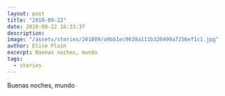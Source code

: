 ```yaml
---
layout: post
title: "2018-09-22"
date: 2018-09-22 16:33:37
description: 
image: "/assets/stories/201809/a9bb1ec9638a111b320499a7256ef1c1.jpg"
author: Elise Plain
excerpt: Buenas noches, mundo
tags: 
  - stories
---
```


Buenas noches, mundo
<p></p>
